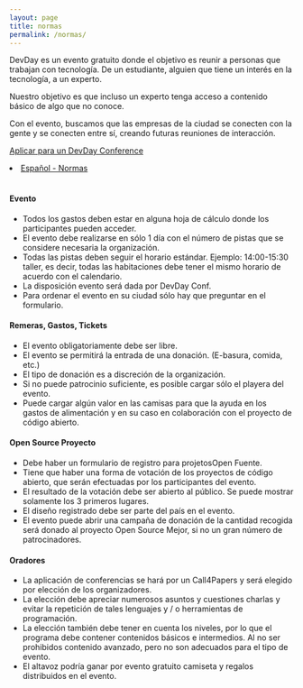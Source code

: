 ```yaml
---
layout: page
title: normas
permalink: /normas/
---
```



<p> 
DevDay es un evento gratuito donde el objetivo es reunir a personas que trabajan con tecnología. De un estudiante, alguien que tiene un interés en la tecnología, a un experto. </p>
<p>
Nuestro objetivo es que incluso un experto tenga acceso a contenido básico de algo que no conoce. </p>
<p>
Con el evento, buscamos que las empresas de la ciudad se conecten con la gente y se conecten entre sí, creando futuras reuniones de interacción. </p>

<a href="https://goo.gl/forms/RCIeRUf90WYMKAO72">Aplicar para un DevDay Conference</a>


<li>
<a href="https://github.com/devdayconf/devdayconf.github.io/blob/gh-pages/Rules_DevDayConf/normas.txt">Español - Normas</a></li>
<br>

####  Evento 

* Todos los gastos deben estar en alguna hoja de cálculo donde los participantes pueden acceder.
* El evento debe realizarse en sólo 1 día con el número de pistas que se considere necesaria la organización.
* Todas las pistas deben seguir el horario estándar. Ejemplo: 14:00-15:30 taller, es decir, todas las habitaciones debe tener el mismo horario de acuerdo con el calendario.
* La disposición evento será dada por DevDay Conf.
* Para ordenar el evento en su ciudad sólo hay que preguntar en el formulario.

####  Remeras, Gastos, Tickets
* El evento obligatoriamente debe ser libre.
* El evento se permitirá la entrada de una donación. (E-basura, comida, etc.)
* El tipo de donación es a discreción de la organización.
* Si no puede patrocinio suficiente, es posible cargar sólo el playera del evento.
* Puede cargar algún valor en las camisas para que la ayuda en los gastos de alimentación y en su caso en colaboración con el proyecto de código abierto.


####  Open Source Proyecto 
* Debe haber un formulario de registro para projetosOpen Fuente.
* Tiene que haber una forma de votación de los proyectos de código abierto, que serán efectuadas por los participantes del evento.
* El resultado de la votación debe ser abierto al público. Se puede mostrar solamente los 3 primeros lugares.
* El diseño registrado debe ser parte del país en el evento.
* El evento puede abrir una campaña de donación de la cantidad recogida será donado al proyecto Open Source Mejor, si no un gran número de patrocinadores.


####  Oradores 
* La aplicación de conferencias se hará por un Call4Papers y será elegido por elección de los organizadores.
* La elección debe apreciar numerosos asuntos y cuestiones charlas y evitar la repetición de tales lenguajes y / o herramientas de programación.
* La elección también debe tener en cuenta los niveles, por lo que el programa debe contener contenidos básicos e intermedios. Al no ser prohibidos contenido avanzado, pero no son adecuados para el tipo de evento.
* El altavoz podría ganar por evento gratuito camiseta y regalos distribuidos en el evento.

